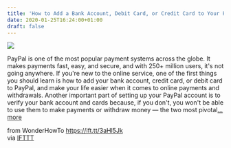 ```yaml
---
title: 'How to Add a Bank Account, Debit Card, or Credit Card to Your PayPal'
date: 2020-01-25T16:24:00+01:00
draft: false
---
```


[![](https://img.wonderhowto.com/img/10/28/63715390019480/0/add-bank-account-debit-card-credit-card-your-paypal.1280x600.jpg)](https://smartphones.gadgethacks.com/how-to/add-bank-account-debit-card-credit-card-your-paypal-0195483/)

PayPal is one of the most popular payment systems across the globe. It makes payments fast, easy, and secure, and with 250+ million users, it's not going anywhere. If you're new to the online service, one of the first things you should learn is how to add your bank account, credit card, or debit card to PayPal, and make your life easier when it comes to online payments and withdrawals. Another important part of setting up your PayPal account is to verify your bank account and cards because, if you don't, you won't be able to use them to make payments or withdraw money — the two most pivotal[... more](https://smartphones.gadgethacks.com/how-to/add-bank-account-debit-card-credit-card-your-paypal-0195483/)

  
  
from WonderHowTo https://ift.tt/3aHl5Jk  
via [IFTTT](https://ifttt.com/?ref=da&site=blogger)